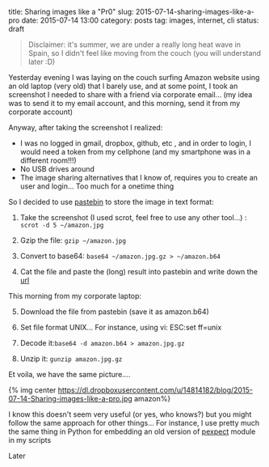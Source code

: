 title: Sharing images like a "Pr0"
slug: 2015-07-14-sharing-images-like-a-pro
date: 2015-07-14 13:00
category: posts
tag: images, internet, cli
status: draft

> Disclaimer: it's summer, we are under a really long heat wave in Spain, so I didn't feel like moving from the couch (you will understand later :D)

Yesterday evening I was laying on the couch surfing Amazon website using an old laptop (very old) that I barely use, and at some point, I took an screenshot I needed to share with a friend via corporate email... (my idea was to send it to my email account, and this morning, send it from my corporate account)

Anyway, after taking the screenshot I realized:

  * I was no logged in gmail, dropbox, github, etc , and in order to login, I would need a token from my cellphone  (and my smartphone was in a different room!!!)
  * No USB drives around
  * The image sharing alternatives that I know of, requires you to create an user and  login… Too much for a onetime thing

So I decided to use [pastebin](http://pastebin.com/) to store the image in text format:

1. Take the screenshot (I used scrot, feel free to use any other tool…) : ```scrot -d 5 ~/amazon.jpg```

2. Gzip the file: ```gzip ~/amazon.jpg```

3. Convert to base64: ```base64 ~/amazon.jpg.gz > ~/amazon.b64```

4. Cat the file and paste the (long) result into pastebin and write down the  [url](http://pastebin.com/rgXncvEz9)

This morning from my corporate laptop:

5. Download the file from pastebin (save it as amazon.b64)

6. Set file format UNIX... For instance, using vi: ESC:set ff=unix

7. Decode it:```base64 -d amazon.b64 > amazon.jpg.gz```

8. Unzip it: ```gunzip amazon.jpg.gz```

Et voila, we have the same picture….

{%  img center https://dl.dropboxusercontent.com/u/14814182/blog/2015-07-14-Sharing-images-like-a-pro.jpg  amazon%}

I know this doesn't seem very useful (or yes, who knows?) but you might follow the same approach for other things… For instance, I use pretty much the same thing in Python for embedding an old version of [pexpect]( https://github.com/pexpect/pexpect) module in my scripts

Later
